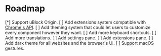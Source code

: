 # Roadmap

[*] Support uBlock Origin.
[ ] Add extensions system compatible with [Chrome's API](https://developer.chrome.com/apps/api_index).
[ ] Add theming system that could let users to customize every component however they want.
[ ] Add more keyboard shortcuts.
[ ] Add more translations.
[ ] Add settings pane.
[ ] Add extensions pane.
[ ] Add dark theme for all websites and the browser's UI.
[ ] Support macOS gestures.
